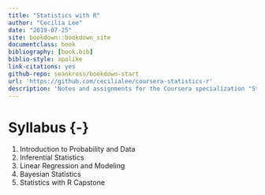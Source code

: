 ```yaml
--- 
title: "Statistics with R"
author: "Cecilia Lee"
date: "2019-07-25"
site: bookdown::bookdown_site
documentclass: book
bibliography: [book.bib]
biblio-style: apalike
link-citations: yes
github-repo: seankross/bookdown-start
url: 'https://github.com/cecilialee/coursera-statistics-r'
description: 'Notes and assignments for the Coursera specialization "Statistics with R".'
---
```


# Syllabus {-}

1. Introduction to Probability and Data
2. Inferential Statistics
3. Linear Regression and Modeling
4. Bayesian Statistics
5. Statistics with R Capstone
